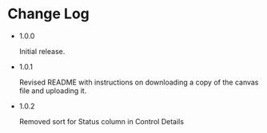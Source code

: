 # Change Log


- 1.0.0

  Initial release.

- 1.0.1

  Revised README with instructions on downloading a copy of the canvas file and uploading it.

- 1.0.2

  Removed sort for Status column in Control Details
